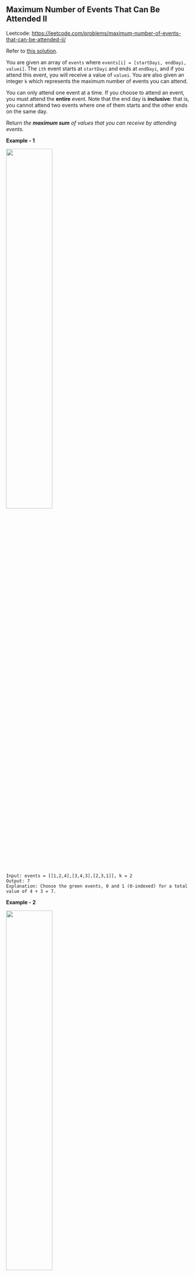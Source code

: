 ## Maximum Number of Events That Can Be Attended II

Leetcode: https://leetcode.com/problems/maximum-number-of-events-that-can-be-attended-ii/

Refer to [this solution](https://leetcode-cn.com/problems/maximum-number-of-events-that-can-be-attended-ii/solution/po-su-dp-er-fen-dp-jie-fa-by-ac_oier-88du/).

You are given an array of `events` where `events[i] = [startDayi, endDayi, valuei]`. The `ith` event starts at `startDayi` and ends at `endDayi`, and if you attend this event, you will receive a value of `valuei`. You are also given an integer `k` which represents the maximum number of events you can attend.

You can only attend one event at a time. If you choose to attend an event, you must attend the **entire** event. Note that the end day is **inclusive**: that is, you cannot attend two events where one of them starts and the other ends on the same day.

Return *the **maximum sum** of values that you can receive by attending events.*

**Example - 1**

<img src="https://assets.leetcode.com/uploads/2021/01/10/screenshot-2021-01-11-at-60048-pm.png" style="width:50%"/>

```
Input: events = [[1,2,4],[3,4,3],[2,3,1]], k = 2
Output: 7
Explanation: Choose the green events, 0 and 1 (0-indexed) for a total value of 4 + 3 = 7.
```

**Example - 2**

<img src="https://assets.leetcode.com/uploads/2021/01/10/screenshot-2021-01-11-at-60150-pm.png" style="width:50%" />

```
Input: events = [[1,2,4],[3,4,3],[2,3,10]], k = 2
Output: 10
Explanation: Choose event 2 for a total value of 10.
Notice that you cannot attend any other event as they overlap, and that you do not have to attend k events.
```

**Solution**

An intuition is that we can solve this problem by reducing it into "01 Knapsack Problem".

Let `dp[i, j]` denote the max value we can get, in range of `events[0, ..., i]`. Then we have

```cpp
dp[i, j] = max(dp[i - 1][j], dp[pre][j - 1] + val[i])
```

where `pre` denotes the most-recent state that has no conflict with current `events[i]`.

Code Explanation:

- Sort `events` according to their end day. Put those events with earlier end-day at the front.
- The key point is how to find the `pre` state that has no conflict with current `events[i]`.
  - "No conflict" means `event[pre].end < cur.start`.
  - Scan the range `events[..., i - 1]` from right to left. This is why we sort it firstly.
- Time complexity is `O(n(n+k))`.

```cpp
class Solution {
public:
    int maxValue(vector<vector<int>>& events, int k) {
        int n = events.size();
        
        sort(begin(events), end(events), [](auto &v1, auto &v2) {
           return v1[1] < v2[1]; 
        });
        
        vector<vector<int>> dp(n + 1, vector<int>(k + 1, 0));
        for (int i = 1; i <= n; ++i)
        {
            auto &e = events[i - 1];
            int start = e[0], end = e[1], val = e[2];
            int pre = i - 1;
            
            /* please note that i-th events is `events[i - 1]`,
             * where 1 <= i <= n, hence `pre - 1` is used.
             */
            while (pre >= 1 && !(events[pre - 1][1] < start))
                --pre;
            
            for (int j = 0; j <= k; ++j)
                dp[i][j] = max(dp[i - 1][j], (j >= 1) ? (dp[pre][j - 1] + val) : 0);
        }
        return dp[n][k];
    }
};

```

